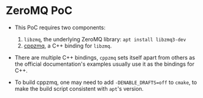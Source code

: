 # ZeroMQ PoC

* This PoC requires two components:
  1. `libzmq`, the underlying ZeroMQ library: `apt install libzmq3-dev`
  1. [cppzmq](https://github.com/zeromq/cppzmq), a C++ binding for `libzmq`.

* There are multiple C++ bindings, `cppzmq` sets itself apart from others
as the official documentation's examples usually use it as the bindings
for C++.

* To build cppzmq, one may need to add `-DENABLE_DRAFTS=off` to `cmake`, to
make the build script consistent with `apt`'s version.